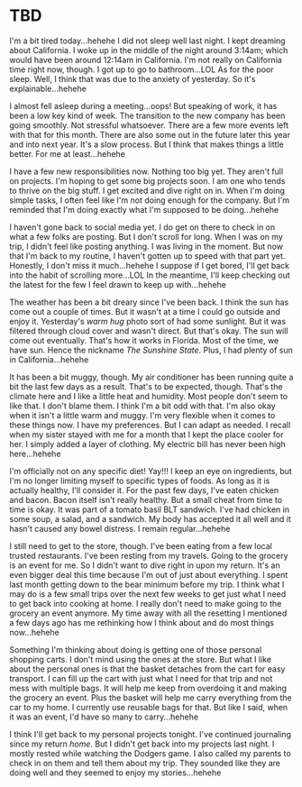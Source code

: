 # TBD

I'm a bit tired today...hehehe I did not sleep well last night. I kept dreaming about California. I woke up in the middle of the night around 3:14am; which would have been around 12:14am in California. I'm not really on California time right now, though. I got up to go to bathroom...LOL As for the poor sleep. Well, I think that was due to the anxiety of yesterday. So it's explainable...hehehe

I almost fell asleep during a meeting...oops! But speaking of work, it has been a low key kind of week. The transition to the new company has been going smoothly. Not stressful whatsoever. There are a few more events left with that for this month. There are also some out in the future later this year and into next year. It's a slow process. But I think that makes things a little better. For me at least...hehehe

I have a few new responsibilities now. Nothing too big yet. They aren't full on projects. I'm hoping to get some big projects soon. I am one who tends to thrive on the big stuff. I get excited and dive right on in. When I'm doing simple tasks, I often feel like I'm not doing enough for the company. But I'm reminded that I'm doing exactly what I'm supposed to be doing...hehehe

I haven't gone back to social media yet. I do get on there to check in on what a few folks are posting. But I don't scroll for long. When I was on my trip, I didn't feel like posting anything. I was living in the moment. But now that I'm back to my routine, I haven't gotten up to speed with that part yet. Honestly, I don't miss it much...hehehe I suppose if I get bored, I'll get back into the habit of scrolling more...LOL In the meantime, I'll keep checking out the latest for the few I feel drawn to keep up with...hehehe

The weather has been a bit dreary since I've been back. I think the sun has come out a couple of times. But it wasn't at a time I could go outside and enjoy it. Yesterday's *warm hug* photo sort of had some sunlight. But it was filtered through cloud cover and wasn't direct. But that's okay. The sun will come out eventually. That's how it works in Florida. Most of the time, we have sun. Hence the nickname *The Sunshine State*. Plus, I had plenty of sun in California...hehehe

It has been a bit muggy, though. My air conditioner has been running quite a bit the last few days as a result. That's to be expected, though. That's the climate here and I like a little heat and humidity. Most people don't seem to like that. I don't blame them. I think I'm a bit odd with that. I'm also okay when it isn't a little warm and muggy. I'm very flexible when it comes to these things now. I have my preferences. But I can adapt as needed. I recall when my sister stayed with me for a month that I kept the place cooler for her. I simply added a layer of clothing. My electric bill has never been high here...hehehe

I'm officially not on any specific diet! Yay!!! I keep an eye on ingredients, but I'm no longer limiting myself to specific types of foods. As long as it is actually healthy, I'll consider it. For the past few days, I've eaten chicken and bacon. Bacon itself isn't really healthy. But a small cheat from time to time is okay. It was part of a tomato basil BLT sandwich. I've had chicken in some soup, a salad, and a sandwich. My body has accepted it all well and it hasn't caused any bowel distress. I remain regular...hehehe

I still need to get to the store, though. I've been eating from a few local trusted restaurants. I've been resting from my travels. Going to the grocery is an event for me. So I didn't want to dive right in upon my return. It's an even bigger deal this time because I'm out of just about everything. I spent last month getting down to the bear minimum before my trip. I think what I may do is a few small trips over the next few weeks to get just what I need to get back into cooking at home. I really don't need to make going to the grocery an event anymore. My time away with all the resetting I mentioned a few days ago has me rethinking how I think about and do most things now...hehehe

Something I'm thinking about doing is getting one of those personal shopping carts. I don't mind using the ones at the store. But what I like about the personal ones is that the basket detaches from the cart for easy transport. I can fill up the cart with just what I need for that trip and not mess with multiple bags. It will help me keep from overdoing it and making the grocery an event. Plus the basket will help me carry everything from the car to my home. I currently use reusable bags for that. But like I said, when it was an event, I'd have so many to carry...hehehe

I think I'll get back to my personal projects tonight. I've continued journaling since my return *home*. But I didn't get back into my projects last night. I mostly rested while watching the Dodgers game. I also called my parents to check in on them and tell them about my trip. They sounded like they are doing well and they seemed to enjoy my stories...hehehe


